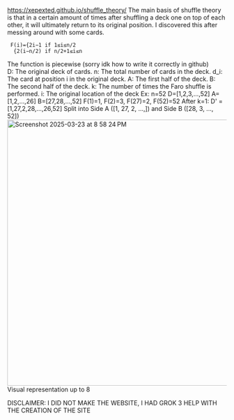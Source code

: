 https://xepexted.github.io/shuffle_theory/
The main basis of shuffle theory is that in a certain amount of times after shuffling a deck one on top of each other, it will ultimately return to its original position. I discovered this after messing around with some cards.



     F(i)={2i−1 if 1≤i≤n/2
      {2(i−n/2) if n/2+1≤i≤n
The function is piecewise (sorry idk how to write it correctly in github)
​	
D: The original deck of cards.
n: The total number of cards in the deck.
d_i: The card at position i in the original deck.
A: The first half of the deck.
B: The second half of the deck.
k: The number of times the Faro shuffle is performed.
i: The original location of the deck
Ex: n=52
D=[1,2,3,…,52] 
A=[1,2,…,26]
B=[27,28,…,52]
F(1)=1, F(2)=3, F(27)=2, F(52)=52
After k=1: D' = [1,27,2,28,…,26,52]
​Split into Side A ([1, 27, 2, ...,]) and Side B ([28, 3, ..., 52])
<img width="610" alt="Screenshot 2025-03-23 at 8 58 24 PM" src="https://github.com/user-attachments/assets/67ca2217-8b62-41d9-9a83-fc384c8bc917" />
Visual representation up to 8

DISCLAIMER: I DID NOT MAKE THE WEBSITE, I HAD GROK 3 HELP WITH THE CREATION OF THE SITE
